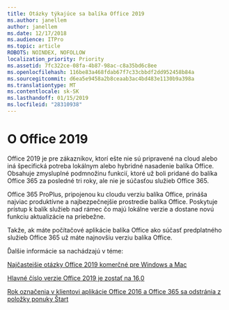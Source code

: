 ```yaml
---
title: Otázky týkajúce sa balíka Office 2019
ms.author: janellem
author: janellem
ms.date: 12/17/2018
ms.audience: ITPro
ms.topic: article
ROBOTS: NOINDEX, NOFOLLOW
localization_priority: Priority
ms.assetid: 7fc322ce-08fa-4b87-98ac-c8a35bd6c8ee
ms.openlocfilehash: 116be83a468fdab67f7c33cbbdf2dd952458b84a
ms.sourcegitcommit: d6ea5e9458a2b8ceaab3ac4bd483e1130b9a398a
ms.translationtype: MT
ms.contentlocale: sk-SK
ms.lasthandoff: 01/15/2019
ms.locfileid: "28310938"
---
```

# <a name="about-office-2019"></a>O Office 2019

Office 2019 je pre zákazníkov, ktorí ešte nie sú pripravené na cloud alebo iná špecifická potreba lokálnym alebo hybridné nasadenie balíka Office. Obsahuje zmysluplné podmnožinu funkcií, ktoré už boli pridané do balíka Office 365 za posledné tri roky, ale nie je súčasťou služieb Office 365.
  
Office 365 ProPlus, pripojenou ku cloudu verziu balíka Office, prináša najviac produktívne a najbezpečnejšie prostredie balíka Office. Poskytuje prístup k balík služieb nad rámec čo majú lokálne verzie a dostane novú funkciu aktualizácie na priebežne.
  
Takže, ak máte počítačové aplikácie balíka Office ako súčasť predplatného služieb Office 365 už máte najnovšiu verziu balíka Office.
  
Ďalšie informácie sa nachádzajú v téme:
  
[Najčastejšie otázky Office 2019 komerčné pre Windows a Mac](https://support.microsoft.com/help/4133312)
  
[Hlavné číslo verzie Office 2019 je zostať na 16,0](https://docs.microsoft.com/deployoffice/office2019/overview)
  
[Rok označenia v klientovi aplikácie Office 2016 a Office 365 sa odstránia z položky ponuky Štart](https://support.office.com/article/8fe5e052-76d2-49de-af30-2e84ed3da907.aspx)
  

